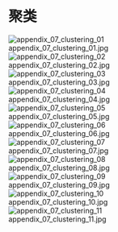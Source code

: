 # 聚类

![appendix_07_clustering_01](../pic/appendix_07_clustering_01.jpg)<br/>
appendix\_07\_clustering\_01.jpg<br/>
![appendix_07_clustering_02](../pic/appendix_07_clustering_02.jpg)<br/>
appendix\_07\_clustering\_02.jpg<br/>
![appendix_07_clustering_03](../pic/appendix_07_clustering_03.jpg)<br/>
appendix\_07\_clustering\_03.jpg<br/>
![appendix_07_clustering_04](../pic/appendix_07_clustering_04.jpg)<br/>
appendix\_07\_clustering\_04.jpg<br/>
![appendix_07_clustering_05](../pic/appendix_07_clustering_05.jpg)<br/>
appendix\_07\_clustering\_05.jpg<br/>
![appendix_07_clustering_06](../pic/appendix_07_clustering_06.jpg)<br/>
appendix\_07\_clustering\_06.jpg<br/>
![appendix_07_clustering_07](../pic/appendix_07_clustering_07.jpg)<br/>
appendix\_07\_clustering\_07.jpg<br/>
![appendix_07_clustering_08](../pic/appendix_07_clustering_08.jpg)<br/>
appendix\_07\_clustering\_08.jpg<br/>
![appendix_07_clustering_09](../pic/appendix_07_clustering_09.jpg)<br/>
appendix\_07\_clustering\_09.jpg<br/>
![appendix_07_clustering_10](../pic/appendix_07_clustering_10.jpg)<br/>
appendix\_07\_clustering\_10.jpg<br/>
![appendix_07_clustering_11](../pic/appendix_07_clustering_11.jpg)<br/>
appendix\_07\_clustering\_11.jpg<br/>
